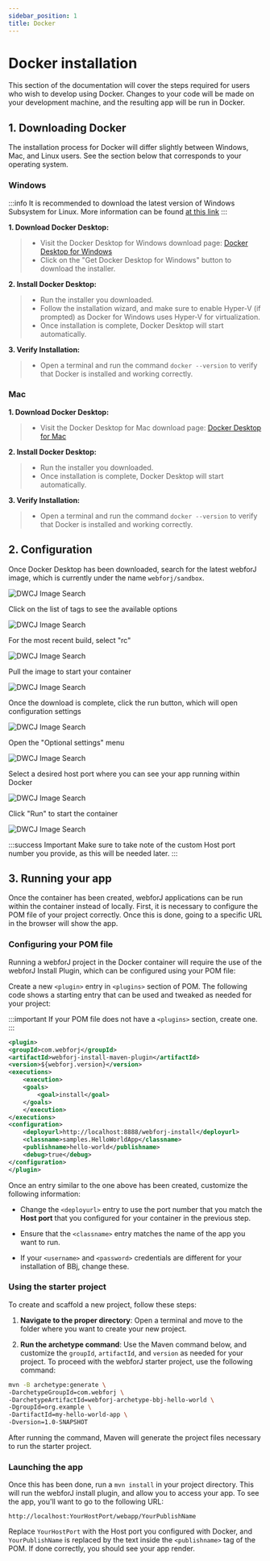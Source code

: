 ```yaml
---
sidebar_position: 1
title: Docker
---
```


# Docker installation

This section of the documentation will cover the steps required for users who wish to develop using Docker. Changes to your code
will be made on your development machine, and the resulting app will be run in Docker. 

## 1. Downloading Docker

The installation process for Docker will differ slightly between Windows, Mac, and Linux users. See the section below that corresponds to your operating system.


### Windows

:::info
It is recommended to download the latest version of Windows Subsystem for Linux. More information can be found [at this link](https://learn.microsoft.com/en-us/windows/wsl/install)
:::

**1. Download Docker Desktop:**
>- Visit the Docker Desktop for Windows download page: [Docker Desktop for Windows](https://www.docker.com/products/docker-desktop/)
>- Click on the "Get Docker Desktop for Windows" button to download the installer.

**2. Install Docker Desktop:**
>- Run the installer you downloaded.
>- Follow the installation wizard, and make sure to enable Hyper-V (if prompted) as Docker for Windows uses Hyper-V for virtualization.
>- Once installation is complete, Docker Desktop will start automatically.

**3. Verify Installation:**
>- Open a terminal and run the command `docker --version` to verify that Docker is installed and working correctly.

### Mac

**1. Download Docker Desktop:**
>- Visit the Docker Desktop for Mac download page: [Docker Desktop for Mac](https://www.docker.com/products/docker-desktop/)

**2. Install Docker Desktop:**
>- Run the installer you downloaded.
>- Once installation is complete, Docker Desktop will start automatically.

**3. Verify Installation:**
>- Open a terminal and run the command `docker --version` to verify that Docker is installed and working correctly.

<!-- ### Linux

**1. Install Docker Engine**
>- Visit the Docker Desktop for Mac download page: [Docker for Linux](https://docs.docker.com/engine/install/)

**2. Verify Installation:**
>- Open a terminal and run the command `docker --version` to verify that Docker is installed and working correctly. -->

## 2. Configuration

Once Docker Desktop has been downloaded, search for the latest webforJ image, which is currently under the name `webforj/sandbox`.

![DWCJ Image Search](./_images/docker/Step_1l.png#rounded-border)

Click on the list of tags to see the available options

![DWCJ Image Search](./_images/docker/Step_2l.png#rounded-border)

For the most recent build, select "rc"

![DWCJ Image Search](./_images/docker/Step_3l.png#rounded-border)

Pull the image to start your container

![DWCJ Image Search](./_images/docker/Step_4l.png#rounded-border)

Once the download is complete, click the run button, which will open configuration settings

![DWCJ Image Search](./_images/docker/Step_5l.png#rounded-border)

Open the "Optional settings" menu

![DWCJ Image Search](./_images/docker/Step_6l.png#rounded-border)

Select a desired host port where you can see your app running within Docker

![DWCJ Image Search](./_images/docker/Step_7l.png#rounded-border)

Click "Run" to start the container

![DWCJ Image Search](./_images/docker/Step_8l.png#rounded-border)

<!-- Click the `Run` button, which will pop up a configuration window. These settings are optional, but it is highly recommended to
supply the `Host port` configuration setting, as this will be necessary later when running your app.

![Configuration](./_images/docker/2.png)

Once this is finished, click the `Run` button at the bottom of the window, which will create a new container with your specified settings. -->

:::success Important
Make sure to take note of the custom Host port number you provide, as this will be needed later.
:::

## 3. Running your app

Once the container has been created, webforJ applications can be run within the container instead of locally. First, it is necessary to configure
the POM file of your project correctly. Once this is done, going to a specific URL in the browser will show the app.

### Configuring your POM file

Running a webforJ project in the Docker container will require the use of the webforJ Install Plugin, which can be configured using your POM file:


Create a new `<plugin>` entry in `<plugins>` section of POM. The following code shows a starting entry that can be used and tweaked as 
needed for your project:

:::important
If your POM file does not have a `<plugins>` section, create one.
:::

```xml
<plugin>
<groupId>com.webforj</groupId>
<artifactId>webforj-install-maven-plugin</artifactId>
<version>${webforj.version}</version>
<executions>
    <execution>
    <goals>
        <goal>install</goal>
    </goals>
    </execution>
</executions>
<configuration>
    <deployurl>http://localhost:8888/webforj-install</deployurl>
    <classname>samples.HelloWorldApp</classname>
    <publishname>hello-world</publishname>
    <debug>true</debug>
</configuration>
</plugin>
```

Once an entry similar to the one above has been created, customize the following information:

- Change the `<deployurl>` entry to use the port number that you match the **Host port** that you configured for your container
in the previous step.

- Ensure that the `<classname>` entry matches the name of the app you want to run.

- If your `<username>` and `<password>` credentials are different for your installation of BBj, change these.


### Using the starter project
To create and scaffold a new project, follow these steps:

1) **Navigate to the proper directory**:
Open a terminal and move to the folder where you want to create your new project.

2) **Run the archetype command**:
Use the Maven command below, and customize the `groupId`, `artifactId`, and `version` as needed for your project. To proceed with the webforJ starter project, use the following command:

```bash
mvn -B archetype:generate \
-DarchetypeGroupId=com.webforj \
-DarchetypeArtifactId=webforj-archetype-bbj-hello-world \
-DgroupId=org.example \
-DartifactId=my-hello-world-app \
-Dversion=1.0-SNAPSHOT
```

After running the command, Maven will generate the project files necessary to run the starter project.

### Launching the app

Once this has been done, run a `mvn install` in your project directory. This will run the webforJ install plugin, and allow
you to access your app. To see the app, you'll want to go to the following URL:

`http://localhost:YourHostPort/webapp/YourPublishName`

Replace `YourHostPort` with the Host port you configured with Docker, and `YourPublishName` is replaced by the text inside the `<publishname>` tag of the POM. 
If done correctly, you should see your app render.

<!-- <UnderConstruction /> -->
